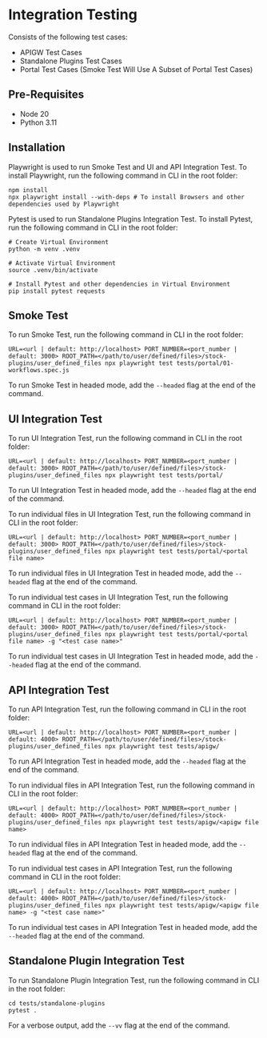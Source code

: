 # Integration Testing
Consists of the following test cases:
- APIGW Test Cases
- Standalone Plugins Test Cases
- Portal Test Cases (Smoke Test Will Use A Subset of Portal Test Cases)

## Pre-Requisites
- Node 20
- Python 3.11

## Installation
Playwright is used to run Smoke Test and UI and API Integration Test. To install Playwright, run the following command in CLI in the root folder:

```
npm install
npx playwright install --with-deps # To install Browsers and other dependencies used by Playwright
```

Pytest is used to run Standalone Plugins Integration Test. To install Pytest, run the following command in CLI in the root folder:

```
# Create Virtual Environment
python -m venv .venv

# Activate Virtual Environment
source .venv/bin/activate

# Install Pytest and other dependencies in Virtual Environment
pip install pytest requests
```

## Smoke Test
To run Smoke Test, run the following command in CLI in the root folder:

```
URL=<url | default: http://localhost> PORT_NUMBER=<port_number | default: 3000> ROOT_PATH=</path/to/user/defined/files>/stock-plugins/user_defined_files npx playwright test tests/portal/01-workflows.spec.js
```
To run Smoke Test in headed mode, add the `--headed` flag at the end of the command.

## UI Integration Test

To run UI Integration Test, run the following command in CLI in the root folder:

```
URL=<url | default: http://localhost> PORT_NUMBER=<port_number | default: 3000> ROOT_PATH=</path/to/user/defined/files>/stock-plugins/user_defined_files npx playwright test tests/portal/
```

To run UI Integration Test in headed mode, add the `--headed` flag at the end of the command.

To run individual files in UI Integration Test, run the following command in CLI in the root folder:

```
URL=<url | default: http://localhost> PORT_NUMBER=<port_number | default: 3000> ROOT_PATH=</path/to/user/defined/files>/stock-plugins/user_defined_files npx playwright test tests/portal/<portal file name>
```

To run individual files in UI Integration Test in headed mode, add the `--headed` flag at the end of the command.

To run individual test cases in UI Integration Test, run the following command in CLI in the root folder:

```
URL=<url | default: http://localhost> PORT_NUMBER=<port_number | default: 3000> ROOT_PATH=</path/to/user/defined/files>/stock-plugins/user_defined_files npx playwright test tests/portal/<portal file name> -g "<test case name>"
```

To run individual test cases in UI Integration Test in headed mode, add the `--headed` flag at the end of the command.

## API Integration Test

To run API Integration Test, run the following command in CLI in the root folder:

```
URL=<url | default: http://localhost> PORT_NUMBER=<port_number | default: 4000> ROOT_PATH=</path/to/user/defined/files>/stock-plugins/user_defined_files npx playwright test tests/apigw/
```

To run API Integration Test in headed mode, add the `--headed` flag at the end of the command.

To run individual files in API Integration Test, run the following command in CLI in the root folder:

```
URL=<url | default: http://localhost> PORT_NUMBER=<port_number | default: 4000> ROOT_PATH=</path/to/user/defined/files>/stock-plugins/user_defined_files npx playwright test tests/apigw/<apigw file name>
```

To run individual files in API Integration Test in headed mode, add the `--headed` flag at the end of the command.

To run individual test cases in API Integration Test, run the following command in CLI in the root folder:

```
URL=<url | default: http://localhost> PORT_NUMBER=<port_number | default: 4000> ROOT_PATH=</path/to/user/defined/files>/stock-plugins/user_defined_files npx playwright test tests/apigw/<apigw file name> -g "<test case name>"
```

To run individual test cases in API Integration Test in headed mode, add the `--headed` flag at the end of the command.

## Standalone Plugin Integration Test

To run Standalone Plugin Integration Test, run the following command in CLI in the root folder:

```
cd tests/standalone-plugins
pytest .
```

For a verbose output, add the `--vv` flag at the end of the command.